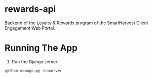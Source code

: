 # rewards-api
Backend of the Loyalty &amp; Rewards program of the SmartHarvest Client Engagement Web Portal.

# Running The App
1. Run the Django server.
```
python manage.py runserver
```

